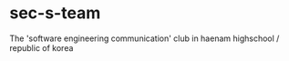 # sec-s-team
The 'software engineering communication' club in haenam highschool / republic of korea
